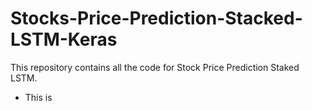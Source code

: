 # Stocks-Price-Prediction-Stacked-LSTM-Keras
This repository contains all the code for Stock Price Prediction Staked LSTM.
- This is
